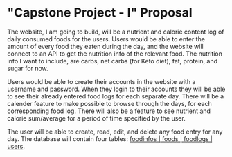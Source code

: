 # "Capstone Project - I"  Proposal

The website, I am going to build, will be a nutrient and calorie content log of daily consumed foods for the users. Users would be able to enter the amount of every food they eaten during the day, and the website will connect to an API to get the nutrition info of the relevant food. The nutrition info I want to include, are carbs, net carbs (for Keto diet), fat, protein, and sugar for now.

Users would be able to create their accounts in the website with a username and password. When they login to their accounts they will be able to see their already entered food logs for each separate day. There will be a calender feature to make possible to browse through the days, for each corresponding food log. There will also be a feature to see nutrient and calorie sum/average for a period of time specified by the user.

<!-- The user will be able to create, read, edit, and delete any food entry for any day. The database will contain two tables: [users & food_logs](https://docs.google.com/drawings/d/16HER8Z3KmN-mbUIALi8C0DKeYLNxTHT35uLNohaH2dk/edit?usp=sharing). -->

The user will be able to create, read, edit, and delete any food entry for any day. The database will contain four tables: [foodinfos | foods | foodlogs | users](/static/images/schema.jpeg).






